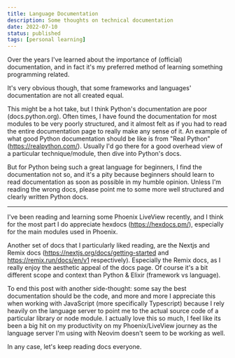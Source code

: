 ```yaml
---
title: Language Documentation
description: Some thoughts on technical documentation
date: 2022-07-10
status: published
tags: [personal learning]
---
```


Over the years I've learned about the importance 
of (official) documentation, and in fact it's 
my preferred method of learning something programming
related. 

It's very obvious though, that some frameworks and 
languages' documentation are not all created equal.

This might be a hot take, but I think Python's 
documentation are poor (docs.python.org). Often times,
I have found the documentation for most modules to be
very poorly structured, and it almost felt as if you
had to read the entire documentation page to really 
make any sense of it. An example of what good Python
documentation should be like is from "Real Python"
(https://realpython.com/). Usually I'd go there for a
good overhead view of a particular technique/module, 
then dive into Python's docs. 

But for Python being such a great language for beginners,
I find the documentation not so, and it's a pity 
because beginners should learn to read documentation
as soon as possible in my humble opinion. Unless I'm 
reading the wrong docs, please point me to some more
well structured and clearly written Python docs.

---

I've been reading and learning some Phoenix LiveView 
recently, and I think for the most part I do appreciate
hexdocs (https://hexdocs.pm/), especially for the main
modules used in Phoenix. 

Another set of docs that I particularly liked reading,
are the Nextjs and Remix docs (https://nextjs.org/docs/getting-started and https://remix.run/docs/en/v1 respectively).
Especially the Remix docs, as I really enjoy the aesthetic
appeal of the docs page. Of course it's a bit different
scope and context than Python & Elixir (framework vs language).

To end this post with another side-thought: 
some say the best documentation should be the code, and
more and more I appreciate this when working with JavaScript 
(more specifically Typescript) because I rely heavily
on the language server to point me to the actual source
code of a particular library or node module. I actually 
love this so much, I feel like its been a big hit on my
productivity on my Phoenix/LiveView journey as the 
language server I'm using with Neovim doesn't seem 
to be working as well. 

In any case, let's keep reading docs everyone.
